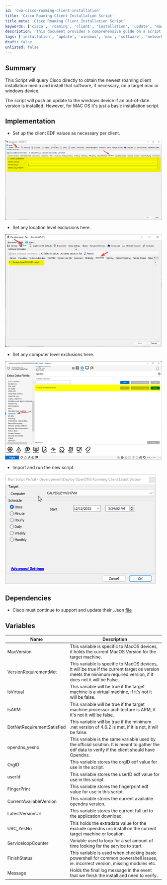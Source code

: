 ```yaml
---
id: 'cwa-cisco-roaming-client-installation'
title: 'Cisco Roaming Client Installation Script'
title_meta: 'Cisco Roaming Client Installation Script'
keywords: ['cisco', 'roaming', 'client', 'installation', 'update', 'mac', 'windows']
description: 'This document provides a comprehensive guide on a script that queries Cisco for the latest roaming client installation media and installs the software on target mac or windows devices. It includes implementation steps, dependencies, variables, and specific considerations for both operating systems.'
tags: ['installation', 'update', 'windows', 'mac', 'software', 'networking']
draft: false
unlisted: false
---
```

## Summary

This Script will query Cisco directly to obtain the newest roaming client installation media and install that software, if necessary, on a target mac or windows device.

The script will push an update to the windows device if an out-of-date version is installed. However, for MAC OS it's just a basic installation script.

## Implementation

- Set up the client EDF values as necessary per client.

![Image](../../../static/img/Deploy-OpenDNS-Roaming-Client-Latest-Version/image_1.png)

- Set any location level exclusions here.

![Image](../../../static/img/Deploy-OpenDNS-Roaming-Client-Latest-Version/image_2.png)

- Set any computer level exclusions here.

![Image](../../../static/img/Deploy-OpenDNS-Roaming-Client-Latest-Version/image_3.png)

- Import and run the new script.

![Image](../../../static/img/Deploy-OpenDNS-Roaming-Client-Latest-Version/image_4.png)

## Dependencies

- Cisco must continue to support and update their .Json [file](https://disthost.umbrella.com/roaming/upgrade/win/production/manifest.json)

## Variables

| Name                     | Description                                                                                         |
|--------------------------|-----------------------------------------------------------------------------------------------------|
| MacVersion               | This variable is specific to MacOS devices, it holds the current MacOS Version for the target machine. |
| VersionRequirementMet     | This variable is specific to MacOS devices, it will be true if the current target os version meets the minimum required version, if it does not it will be False. |
| IsVirtual                | This variable will be true if the target machine is a virtual machine, if it's not it will be false. |
| IsARM                    | This variable will be true if the target machine processor architecture is ARM, if it's not it will be false. |
| DotNetRequirementSatisfied | This variable will be true if the minimum .net version of 4.6.2 is met, if it is not, it will be false. |
| opendns_yesno           | This variable is the same variable used by the official solution. It is meant to gather the edf data to verify if the client should have Opendns. |
| OrgID                    | This variable stores the orgID edf value for use in the script.                                   |
| userId                   | This variable stores the userID edf value for use in this script.                                 |
| FingerPrint              | This variable stores the fingerprint edf value for use in this script.                             |
| CurrentAvailableVersion   | This variable stores the current available opendns version.                                       |
| LatestVersionUrl         | This variable stores the current full url to the application download.                             |
| URC_YesNo               | This holds the extradata value for the exclude opendns urc install on the current target machine or location. |
| ServiceloopCounter       | Variable used to loop for a set amount of time looking for the service to start.                  |
| FinishStatus             | This variable is used when checking basic powershell for common powershell issues, ie. incorrect version, missing modules etc. |
| Message                  | Holds the final log message in the event that we finish the install and need to verify.           |




